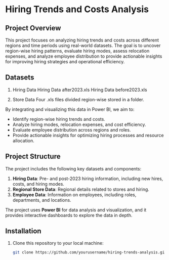 # Hiring Trends and Costs Analysis

## Project Overview

This project focuses on analyzing hiring trends and costs across different regions and time periods using real-world datasets. The goal is to uncover region-wise hiring patterns, evaluate hiring modes, assess relocation expenses, and analyze employee distribution to provide actionable insights for improving hiring strategies and operational efficiency.

## Datasets
1. Hiring Data
Hiring Data after2023.xls
Hiring Data before2023.xls

2. Store Data
Four .xls files divided region-wise stored in a folder.



By integrating and visualizing this data in Power BI, we aim to:

- Identify region-wise hiring trends and costs.
- Analyze hiring modes, relocation expenses, and cost efficiency.
- Evaluate employee distribution across regions and roles.
- Provide actionable insights for optimizing hiring processes and resource allocation.

## Project Structure

The project includes the following key datasets and components:

1. **Hiring Data**: Pre- and post-2023 hiring information, including new hires, costs, and hiring modes.
2. **Regional Store Data**: Regional details related to stores and hiring.
3. **Employee Data**: Information on employees, including roles, departments, and locations.

The project uses **Power BI** for data analysis and visualization, and it provides interactive dashboards to explore the data in depth.

## Installation

1. Clone this repository to your local machine:
   ```bash
   git clone https://github.com/yourusername/hiring-trends-analysis.git
